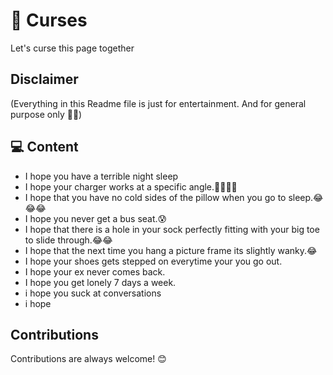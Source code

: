 
#  🐍 Curses

Let's curse this page together 

## Disclaimer   

(Everything in this Readme file is just for entertainment.
And for general purpose only 🤫🤭)


## 💻 Content


- I hope you have a terrible night sleep
- I hope your charger works at a specific angle.🥺😆😅😂
- I hope that you have no cold sides of the pillow when you go to sleep.😂😂😂
- I hope you never get a bus seat.😰
- I hope that there is a hole in your sock perfectly fitting with your big toe to slide through.😂😂
- I hope that the next time you hang a picture frame its slightly wanky.😂
- I hope your shoes gets stepped on everytime your you go out.
- I hope your ex never comes back.
- I hope you get lonely 7 days a week.
- i hope you suck at conversations
- i hope 

##
## Contributions

Contributions are always welcome! 😊

